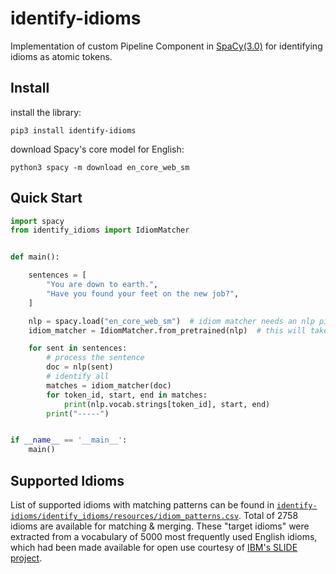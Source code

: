 # identify-idioms

Implementation of custom Pipeline Component in [SpaCy(3.0)](https://nightly.spacy.io) for identifying idioms as atomic tokens.

## Install

install the library:
```
pip3 install identify-idioms
```
download Spacy's core model for English:
```
python3 spacy -m download en_core_web_sm
```

## Quick Start
```python
import spacy
from identify_idioms import IdiomMatcher


def main():

    sentences = [
        "You are down to earth.",
        "Have you found your feet on the new job?",
    ]

    nlp = spacy.load("en_core_web_sm")  # idiom matcher needs an nlp pipeline. Currently supports en_core_web_sm only.
    idiom_matcher = IdiomMatcher.from_pretrained(nlp)  # this will take approx 40 seconds.

    for sent in sentences:
        # process the sentence
        doc = nlp(sent)
        # identify all
        matches = idiom_matcher(doc)
        for token_id, start, end in matches:
            print(nlp.vocab.strings[token_id], start, end)
        print("-----")


if __name__ == '__main__':
    main()

```

## Supported Idioms
List of supported idioms with matching patterns can be found in [`identify-idioms/identify_idioms/resources/idiom_patterns.csv`](https://github.com/eubinecto/identify-idioms/blob/main/identify_idioms/resources/idiom_patterns.tsv). Total of 2758 idioms are available for
matching & merging. These "target idioms" were extracted from a vocabulary of 5000 most 
frequently used English idioms, which had been made available for open use courtesy of [IBM's SLIDE project](https://developer.ibm.com/exchanges/data/all/sentiment-lexicon-of-idiomatic-expressions/). 
